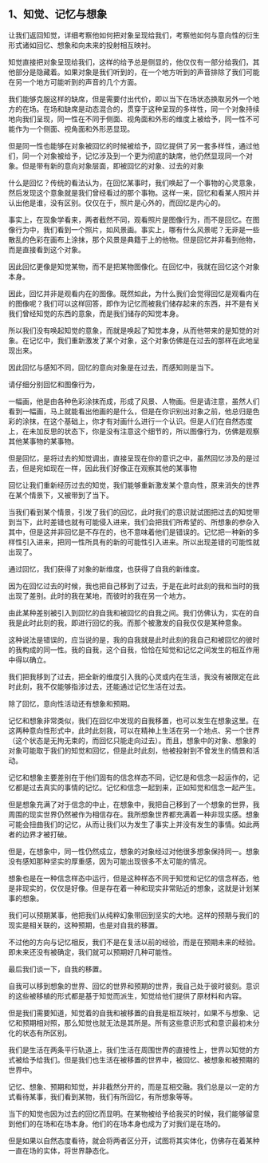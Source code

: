 <h2>1、知觉、记忆与想象</h2><p data-pid="Ku64TPep">让我们返回知觉，详细考察他如何把对象呈现给我们，考察他如何与意向性的衍生形式诸如回忆、想象和向未来的投射相互映衬。</p><p data-pid="UcEPI1oN">知觉直接把对象呈现给我们，这样的给予总是侧显的，他仅仅有一部分给我们，其他部分是隐藏着。如果对象是我们听到的，在一个地方听到的声音排除了我们可能在另一个地方可能听到的声音的几个方面。</p><p data-pid="2rJs1eGL">我们能够克服这样的缺席，但是需要付出代价，即以当下在场状态换取另外一个地方的在场。在场和缺席是动态混合的，贯穿于这种呈现的多样性，同一个对象持续地向我们呈现，同一性在不同于侧面、视角面和外形的维度上被给予，同一性不可能作为一个侧面、视角面和外形恶显现。</p><p data-pid="SUP2o4A7">但是同一性也能够在对象被回忆的时候被给予，回忆提供了另一套多样性，通过他们，同一个对象被给予，记忆涉及到一个更为彻底的缺席，他仍然显现同一个对象。但是带有新的意向对象层面，即被回忆的对象、过去的对象</p><p data-pid="-5P5BYIP">什么是回忆？传统的看法认为，在回忆某事时，我们唤起了一个事物的心灵意象，然后发现这个意象就是我们曾经看过的那个事物。这样一来，回忆和看某人照片并认出他是谁，没有区别。仅仅在于，照片是心外的，而回忆是内心的。</p><p data-pid="MTTHCN_j">事实上，在现象学看来，两者截然不同，观看照片是图像行为，而不是回忆。在图像行为中，我们看到一个照片，如风景画。事实上，哪有什么风景呢？无非是一些散乱的色彩在画布上涂抹，那个风景是典籍于上的他物。但是回忆并非看到他物，而是直接看到这个对象。</p><p data-pid="92Tw7Q_m">因此回忆更像是知觉某物，而不是把某物图像化。在回忆中，我就在回忆这个对象本身。</p><p data-pid="ohV7iIOC">因此，回忆并非是观看内在的图像。既然如此，为什么我们会觉得回忆是观看内在的图像呢？我们可以这样回答，即作为记忆而被我们储存起来的东西，并不是有关我们曾经知觉的东西的意象，而是我们储存的知觉本身。</p><p data-pid="ZnN5e7lL">所以我们没有唤起知觉的意象，而就是唤起了知觉本身，从而他带来的是知觉的对象。在记忆中，我们重新激发了某个对象，这个对象仿佛是在过去的那样在此地呈现出来。</p><p data-pid="TG-MCVx2">因此回忆与感知不同，回忆的意向对象是在过去，而感知则是当下。</p><p data-pid="89jrHOtc">请仔细分别回忆和图像行为，</p><p data-pid="8k3YfWUI">一幅画，他是由各种色彩涂抹而成，形成了风景、人物画。但是请注意，虽然人们看到一幅画，马上就能看出他画的是什么，但是在你识别出对象之前，他总归是色彩的涂抹，在这个基础上，你才有对画什么进行一个认识。但是人们在自然态度上，在未加反思的状态下，你是没有注意这个细节的，所以图像行为，仿佛是观察其他某事物的某事物。</p><p data-pid="Kkubjk25">但是回忆，是将过去的知觉调出，直接呈现在你的意识之中，虽然回忆涉及的是过去，但是宛如现在一样，因此我们好像正在观察其他的某事物</p><p data-pid="Z-Bo0Alc">回忆让我们重新经历过去的知觉，我们能够重新激发某个意向性，原来消失的世界在某个情景下，又被带到了当下。</p><p data-pid="dvsuwNVs">当我们看到某个情景，引发了我们的回忆，此时我们的意识就试图把过去的知觉带到当下，此时差错也就有可能侵入进来，我们会把我们所希望的、所想象的参杂入其中，但是这并非回忆是不存在的，也不意味着他们是错误的。记忆把一种新的多样性引入进来，把同一性所具有的新的可能性引入进来。所以出现差错的可能性就出现了。</p><p data-pid="xlUefMor">通过回忆，我们获得了对象的新维度，也获得了自我的新维度。</p><p data-pid="ddTmojzp">因为在回忆过去的时候，我也把自己移到了过去，于是在此时此刻的我和当时的我出现了差别。此时的我在某地，而彼时的我在另一个地方。</p><p data-pid="CNzBTV-5">由此某种差别被引入到回忆的自我和被回忆的自我之间。我们仿佛认为，实在的自我是此时此刻的我，即进行回忆的我。而那个被激发的自我仅仅是某种意象。</p><p data-pid="0BMViVw-">这种说法是错误的，应当说的是，我的自我就是此时此刻的我自己和被回忆的彼时的我构成的同一性。我的自我，这个自我，恰恰在知觉和记忆之间发生的相互作用中得以确立。</p><p data-pid="LOjrLckF">我们把我移到了过去，把全新的维度引入我的心灵或内在生活，我没有被限定在此时此刻，我不仅能够指涉过去，还能通过记忆生活在过去。</p><p data-pid="GwyTdIl-">除了回忆，意向性活动还有想象和预期。</p><p data-pid="9semTKdm">记忆和想象非常类似，我们在回忆中发现的自我移置，也可以发生在想象这里。在这两种意向性形式中，此时此刻我，可以在精神上生活在另一个地点、另一个世界（这个状态是无拘无束的，而回忆只能走向过去）。而且，想象中的对象、想象的对象可能取于我们的知觉和回忆，但是此时此刻，他被投射到不曾发生的情景和活动。</p><p data-pid="m9BUIRAj">记忆和想象主要差别在于他们固有的信念样态不同，记忆是和信念一起运作的，记忆都是过去真实的事情的记忆。记忆和信念一起到来，正如知觉和信念一起产生。</p><p data-pid="q91bGpt2">但是想象充满了对于信念的中止，在想象中，我把自己移到了一个想象的世界，我周围的现实世界仍然被作为相信存在。我所想象世界都充满着一种非现实感。想象可能会扭曲我们的记忆，从而让我们以为发生了事实上并没有发生的事情。如此两者的边界才被打破。</p><p data-pid="wPJa-cxs">但是，在想象中，同一性仍然成立，想象的对象经过对他很多想象保持同一。想象没有感知那种坚实的厚重感，因为可能出现很多不太可能的情况。</p><p data-pid="OKLEarmN">想象也是在一种信念样态中运行，但是这种样态不同于知觉和记忆的信念样态，他是非现实的，仅仅是好像。但是存在着一种和现实非常贴近的想象，这就是计划某事的想象。</p><p data-pid="JL_9QXBo">我们可以预期某事，他把我们从纯粹幻象带回到坚实的大地。这样的预期与我们的现实是相关联的，这种预期，也是对自我的移置。</p><p data-pid="9yElvPC3">不过他的方向与记忆相反，我们不是在复活以前的经验，而是在预期未来的经验。即未来还没有被确定，我们就可以预期好几种可能性。</p><p data-pid="dYCA7vbY">最后我们谈一下，自我的移置。</p><p data-pid="A8t3eASD">自我可以移到想象的世界、回忆的世界和预期的世界，我自己处于彼时彼刻。意识的这些被移植的形式都是基于知觉而派生，知觉给他们提供了原材料和内容。</p><p data-pid="rxqe_QcS">但是我们需要知道，知觉着的自我和被移置的自我是相互映衬，如果不与想象、记忆和预期相对照，那么知觉也就无法是其所是。所有这些意识形式和意识最初未分化的状态有所区别。</p><p data-pid="SXyQVol2">我们是生活在两条平行轨道上，我们生活在周围世界的直接性上，世界以知觉的方式被给予给我们。但是我们也生活在被移置的世界中，被回忆、被想象和被预期的世界中。</p><p data-pid="i5SwxspZ">记忆、想象、预期和知觉，并非截然分开的，而是互相交融。我们总是以一定的方式看待某事，我们看到某物，我们有所回忆，有所想象等等。</p><p data-pid="liSVRsZo">当下的知觉也因为过去的回忆而显明。在某物被给予给我买的时候，我们能够留意到他们的在场和在场本身。他们的在场本身也成为了对我们是在场的。</p><p data-pid="_OT3tO_l">但是如果以自然态度看待，就会将两者区分开，试图将其实体化，仿佛存在着某种一直在场的实体，将世界静态化。</p>
